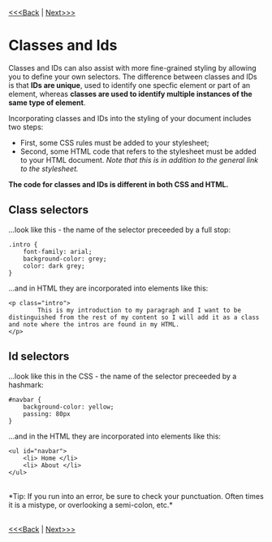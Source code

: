 [<<<Back](filter.md) | [Next>>>](selectors.md)

# Classes and Ids

Classes and IDs can also assist with more fine-grained styling by allowing you to define your own selectors. The difference between classes and IDs is that **IDs are unique**, used to identify one specfic element or part of an element, whereas **classes are used to identify multiple instances of the same type of element**.

Incorporating classes and IDs into the styling of your document includes two steps: 

<ul>
	<li> First, some CSS rules must be added to your stylesheet; </li>
	<li> Second, some HTML code that refers to the stylesheet must be added to your HTML document. <i> Note that this is in addition to the general link to the stylesheet.</i> </li>
</ul>

**The code for classes and IDs is different in both CSS and HTML.**

## Class selectors
...look like this - the name of the selector preceeded by a full stop:

```
.intro {
	font-family: arial;
	background-color: grey;
	color: dark grey;
}
```

...and in HTML they are incorporated into elements like this:

```
<p class="intro">
		This is my introduction to my paragraph and I want to be distinguished from the rest of my content so I will add it as a class and note where the intros are found in my HTML.
</p>
```

## Id selectors 
...look like this in the CSS - the name of the selector preceeded by a hashmark:

```
#navbar {
	background-color: yellow;
	passing: 80px
}
```

...and in the HTML they are incorporated into elements like this:

```
<ul id="navbar">
	<li> Home </li>
	<li> About </li>
</ul>
```
<br/>
*Tip: If you run into an error, be sure to check your punctuation. Often times it is a mistype, or overlooking a semi-colon, etc.*
<br/>
<br/>

[<<<Back](filter.md) | [Next>>>](selectors.md)